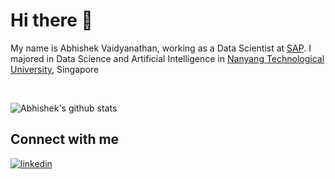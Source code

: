# Hi there 👋

<!--
**Abhishek03312/Abhishek03312** is a ✨ _special_ ✨ repository because its `README.md` (this file) appears on your GitHub profile.

Here are some ideas to get you started:

- 🔭 I’m currently working on ...
- 🌱 I’m currently learning ...
- 👯 I’m looking to collaborate on ...
- 🤔 I’m looking for help with ...
- 💬 Ask me about ...
- 📫 How to reach me: ...
- 😄 Pronouns: ...
- ⚡ Fun fact: ...
-->

My name is Abhishek Vaidyanathan, working as a Data Scientist at [SAP]([https://www.ensigninfosecurity.com/](http://www.sap.com/)). I majored in Data Science and Artificial Intelligence in [Nanyang Technological University](https://www.ntu.edu.sg/Pages/home.aspx), Singapore

<br/>

<!-- ![Abhishek's github stats](https://github-readme-stats.vercel.app/api?username=Abhishek03312&show_icons=true&theme=radical) -->
![Abhishek's github stats](https://github-readme-stats-eight-theta.vercel.app/api?username=Abhishek03312&show_icons=true&theme=radical&include_all_commits=true&count_private=true)
<br/>

## Connect with me
[![linkedin](https://img.shields.io/badge/LinkedIn-0077B5?style=for-the-badge&logo=linkedin&logoColor=white)](https://www.linkedin.com/in/abhishek-vaidyanathan-3364b2196/)
&nbsp; &nbsp;
<!-- [![github](https://img.shields.io/badge/Github-12100E?style=for-the-badge&logo=Github&logoColor=white)](https://github.com/ABHISHEK03312) -->
